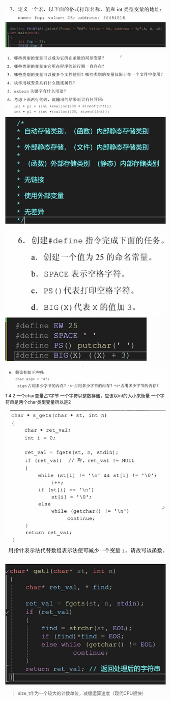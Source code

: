 ![输入图片说明](/imgs/2024-05-13/m1x7ajJzyaCjY648.jpeg)
![输入图片说明](/imgs/2024-05-13/XPY7ENbxpD1yeobD.png)


![输入图片说明](/imgs/2024-05-13/WXwjyGa9pC9vfGIp.jpeg)
![输入图片说明](/imgs/2024-05-13/746JmYcGgM1mtsjw.png)


![输入图片说明](/imgs/2024-05-13/5QZ8Fxap2Gahsl2T.jpeg)
![输入图片说明](/imgs/2024-05-13/FQargpKtH6y2lZa1.png)


![输入图片说明](/imgs/2024-05-13/6wcPkbEmnG9n8OCy.png)
1 4 2
一个char变量占1字节
一个字符以整数存储，应该以int的大小来衡量
一个字符串是两个char类型变量所以是2

![输入图片说明](/imgs/2024-05-13/vSQKL6Gx6rhhevJx.png)
![输入图片说明](/imgs/2024-05-13/A5xh8X0BHxGe7rbK.png)

![输入图片说明](/imgs/2024-05-13/b45E3fPF3XnyRmta.png)


> size_t作为一个较大的计数单位，减缓运算速度（现代CPU很快）


<!--stackedit_data:
eyJoaXN0b3J5IjpbLTE4MjY1MDU0NDEsMjg1Mjg4Mjk2LC0xMj
E1MzI4NjMyXX0=
-->